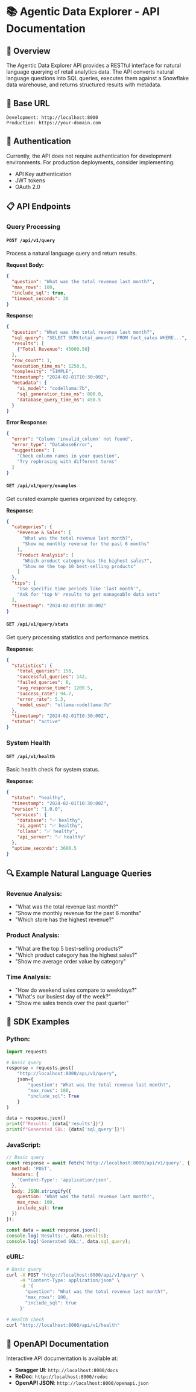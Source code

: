 # 📚 Agentic Data Explorer - API Documentation

## 🎯 Overview

The Agentic Data Explorer API provides a RESTful interface for natural language querying of retail analytics data. The API converts natural language questions into SQL queries, executes them against a Snowflake data warehouse, and returns structured results with metadata.

## 🔗 Base URL

```
Development: http://localhost:8000
Production: https://your-domain.com
```

## 🔐 Authentication

Currently, the API does not require authentication for development environments. For production deployments, consider implementing:

- API Key authentication
- JWT tokens
- OAuth 2.0

## 📋 API Endpoints

### **Query Processing**

#### `POST /api/v1/query`

Process a natural language query and return results.

**Request Body:**
```json
{
  "question": "What was the total revenue last month?",
  "max_rows": 100,
  "include_sql": true,
  "timeout_seconds": 30
}
```

**Response:**
```json
{
  "question": "What was the total revenue last month?",
  "sql_query": "SELECT SUM(total_amount) FROM fact_sales WHERE...",
  "results": [
    {"Total Revenue": 45000.50}
  ],
  "row_count": 1,
  "execution_time_ms": 1250.5,
  "complexity": "SIMPLE",
  "timestamp": "2024-02-01T10:30:00Z",
  "metadata": {
    "ai_model": "codellama:7b",
    "sql_generation_time_ms": 800.0,
    "database_query_time_ms": 450.5
  }
}
```

**Error Response:**
```json
{
  "error": "Column 'invalid_column' not found",
  "error_type": "DatabaseError",
  "suggestions": [
    "Check column names in your question",
    "Try rephrasing with different terms"
  ]
}
```

#### `GET /api/v1/query/examples`

Get curated example queries organized by category.

**Response:**
```json
{
  "categories": {
    "Revenue & Sales": [
      "What was the total revenue last month?",
      "Show me monthly revenue for the past 6 months"
    ],
    "Product Analysis": [
      "Which product category has the highest sales?",
      "Show me the top 10 best-selling products"
    ]
  },
  "tips": [
    "Use specific time periods like 'last month'",
    "Ask for 'top N' results to get manageable data sets"
  ],
  "timestamp": "2024-02-01T10:30:00Z"
}
```

#### `GET /api/v1/query/stats`

Get query processing statistics and performance metrics.

**Response:**
```json
{
  "statistics": {
    "total_queries": 150,
    "successful_queries": 142,
    "failed_queries": 8,
    "avg_response_time": 1200.5,
    "success_rate": 94.7,
    "error_rate": 5.3,
    "model_used": "ollama:codellama:7b"
  },
  "timestamp": "2024-02-01T10:30:00Z",
  "status": "active"
}
```

### **System Health**

#### `GET /api/v1/health`

Basic health check for system status.

**Response:**
```json
{
  "status": "healthy",
  "timestamp": "2024-02-01T10:30:00Z",
  "version": "1.0.0",
  "services": {
    "database": "✅ healthy",
    "ai_agent": "✅ healthy",
    "ollama": "✅ healthy",
    "api_server": "✅ healthy"
  },
  "uptime_seconds": 3600.5
}
```

## 🔍 Example Natural Language Queries

### **Revenue Analysis:**
- "What was the total revenue last month?"
- "Show me monthly revenue for the past 6 months"
- "Which store has the highest revenue?"

### **Product Analysis:**
- "What are the top 5 best-selling products?"
- "Which product category has the highest sales?"
- "Show me average order value by category"

### **Time Analysis:**
- "How do weekend sales compare to weekdays?"
- "What's our busiest day of the week?"
- "Show me sales trends over the past quarter"

## 🚀 SDK Examples

### **Python:**
```python
import requests

# Basic query
response = requests.post(
    "http://localhost:8000/api/v1/query",
    json={
        "question": "What was the total revenue last month?",
        "max_rows": 100,
        "include_sql": True
    }
)

data = response.json()
print(f"Results: {data['results']}")
print(f"Generated SQL: {data['sql_query']}")
```

### **JavaScript:**
```javascript
// Basic query
const response = await fetch('http://localhost:8000/api/v1/query', {
  method: 'POST',
  headers: {
    'Content-Type': 'application/json',
  },
  body: JSON.stringify({
    question: 'What was the total revenue last month?',
    max_rows: 100,
    include_sql: true
  })
});

const data = await response.json();
console.log('Results:', data.results);
console.log('Generated SQL:', data.sql_query);
```

### **cURL:**
```bash
# Basic query
curl -X POST "http://localhost:8000/api/v1/query" \
     -H "Content-Type: application/json" \
     -d '{
       "question": "What was the total revenue last month?",
       "max_rows": 100,
       "include_sql": true
     }'

# Health check
curl "http://localhost:8000/api/v1/health"
```

## 📝 OpenAPI Documentation

Interactive API documentation is available at:
- **Swagger UI**: `http://localhost:8000/docs`
- **ReDoc**: `http://localhost:8000/redoc`
- **OpenAPI JSON**: `http://localhost:8000/openapi.json`
